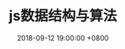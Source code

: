 ---
title: js数据结构与算法
date: 2018-09-12 19:00:00 +0800
categories: [learn, 数据结构与算法]
tags: [数据结构与算法]
seo:
  date_modified: 2018-09-12 19:00:00 +0800
---